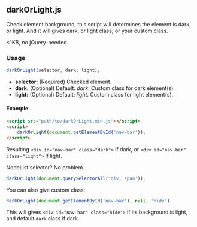 ## darkOrLight.js

Check element background, this script will determines the element is dark, or light. And it will gives dark, or light class; or your custom class.

<1KB, no jQuery-needed.

### Usage

```js
darkOrLight(selector, dark, light);
```

- **selector:** (Required) Checked element.
- **dark:** (Optional) Default: *dark*. Custom class for dark element(s).
- **light:** (Optional) Default: *light*. Custom class for light element(s).

#### Example
```html
<script src="path/to/darkOrLight.min.js"></script>
<script>
    darkOrLight(document.getElementById('nav-bar'));
</script>
```

Resulting `<div id="nav-bar" class="dark">` if dark, or `<div id="nav-bar" class="light">` if light.

NodeList selector? No problem.

```js
darkOrLight(document.querySelectorAll('div, span'));
```

You can also give custom class:
```js
darkOrLight(document.getElementById('nav-bar'), null, 'hide')
```

This will gives `<div id="nav-bar" class="hide">` if its background is light, and default `dark` class if dark.